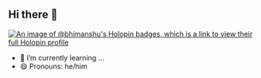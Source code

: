 ## Hi there 👋
[![An image of @bhimanshu's Holopin badges, which is a link to view their full Holopin profile](https://holopin.me/bhimanshu)](https://holopin.io/@bhimanshu)
- 🌱 I’m currently learning ...
- 😄 Pronouns: he/him
<!--



- 👯 I’m looking to collaborate 
- 💬 Ask me about ...
- 📫 How to reach me: ...

-->

